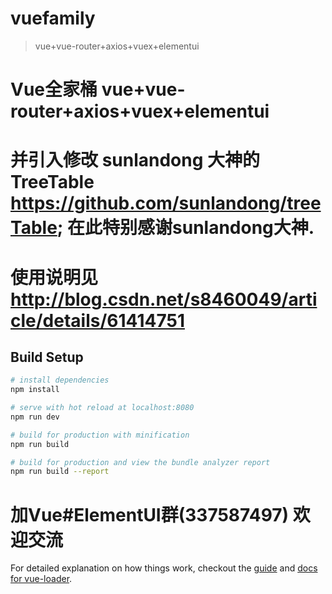 # vuefamily

> vue+vue-router+axios+vuex+elementui
# Vue全家桶 vue+vue-router+axios+vuex+elementui 
# 并引入修改 sunlandong 大神的 TreeTable https://github.com/sunlandong/treeTable; 在此特别感谢sunlandong大神.
# 使用说明见 http://blog.csdn.net/s8460049/article/details/61414751

## Build Setup

``` bash
# install dependencies
npm install

# serve with hot reload at localhost:8080
npm run dev

# build for production with minification
npm run build

# build for production and view the bundle analyzer report
npm run build --report
```

# 加Vue#ElementUI群(337587497) 欢迎交流


For detailed explanation on how things work, checkout the [guide](http://vuejs-templates.github.io/webpack/) and [docs for vue-loader](http://vuejs.github.io/vue-loader).
